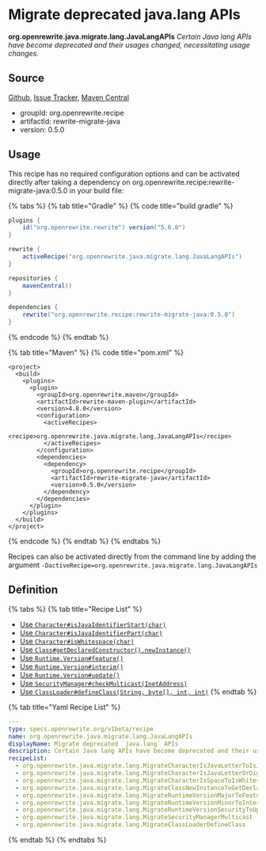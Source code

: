 # Migrate deprecated java.lang APIs

 **org.openrewrite.java.migrate.lang.JavaLangAPIs** _Certain Java lang APIs have become deprecated and their usages changed, necessitating usage changes._

## Source

[Github](https://github.com/openrewrite/rewrite-migrate-java), [Issue Tracker](https://github.com/openrewrite/rewrite-migrate-java/issues), [Maven Central](https://search.maven.org/artifact/org.openrewrite.recipe/rewrite-migrate-java/0.5.0/jar)

* groupId: org.openrewrite.recipe
* artifactId: rewrite-migrate-java
* version: 0.5.0

## Usage

This recipe has no required configuration options and can be activated directly after taking a dependency on org.openrewrite.recipe:rewrite-migrate-java:0.5.0 in your build file:

{% tabs %}
{% tab title="Gradle" %}
{% code title="build.gradle" %}
```groovy
plugins {
    id("org.openrewrite.rewrite") version("5.6.0")
}

rewrite {
    activeRecipe("org.openrewrite.java.migrate.lang.JavaLangAPIs")
}

repositories {
    mavenCentral()
}

dependencies {
    rewrite("org.openrewrite.recipe:rewrite-migrate-java:0.5.0")
}
```
{% endcode %}
{% endtab %}

{% tab title="Maven" %}
{% code title="pom.xml" %}
```markup
<project>
  <build>
    <plugins>
      <plugin>
        <groupId>org.openrewrite.maven</groupId>
        <artifactId>rewrite-maven-plugin</artifactId>
        <version>4.8.0</version>
        <configuration>
          <activeRecipes>
            <recipe>org.openrewrite.java.migrate.lang.JavaLangAPIs</recipe>
          </activeRecipes>
        </configuration>
        <dependencies>
          <dependency>
            <groupId>org.openrewrite.recipe</groupId>
            <artifactId>rewrite-migrate-java</artifactId>
            <version>0.5.0</version>
          </dependency>
        </dependencies>
      </plugin>
    </plugins>
  </build>
</project>
```
{% endcode %}
{% endtab %}
{% endtabs %}

Recipes can also be activated directly from the command line by adding the argument `-DactiveRecipe=org.openrewrite.java.migrate.lang.JavaLangAPIs`

## Definition

{% tabs %}
{% tab title="Recipe List" %}
* [Use `Character#isJavaIdentifierStart(char)`](migratecharacterisjavalettertoisjavaidentifierstart.md)
* [Use `Character#isJavaIdentifierPart(char)`](migratecharacterisjavaletterordigittoisjavaidentifierpart.md)
* [Use `Character#isWhitespace(char)`](migratecharacterisspacetoiswhitespace.md)
* [Use `Class#getDeclaredConstructor().newInstance()`](migrateclassnewinstancetogetdeclaredconstructornewinstance.md)
* [Use `Runtime.Version#feature()`](migrateruntimeversionmajortofeature.md)
* [Use `Runtime.Version#interim()`](migrateruntimeversionminortointerim.md)
* [Use `Runtime.Version#update()`](migrateruntimeversionsecuritytoupdate.md)
* [Use `SecurityManager#checkMulticast(InetAddress)`](migratesecuritymanagermulticast.md)
* [Use `ClassLoader#defineClass(String, byte[], int, int)`](migrateclassloaderdefineclass.md)
{% endtab %}

{% tab title="Yaml Recipe List" %}
```yaml
---
type: specs.openrewrite.org/v1beta/recipe
name: org.openrewrite.java.migrate.lang.JavaLangAPIs
displayName: Migrate deprecated `java.lang` APIs
description: Certain Java lang APIs have become deprecated and their usages changed, necessitating usage changes.
recipeList:
  - org.openrewrite.java.migrate.lang.MigrateCharacterIsJavaLetterToIsJavaIdentifierStart
  - org.openrewrite.java.migrate.lang.MigrateCharacterIsJavaLetterOrDigitToIsJavaIdentifierPart
  - org.openrewrite.java.migrate.lang.MigrateCharacterIsSpaceToIsWhitespace
  - org.openrewrite.java.migrate.lang.MigrateClassNewInstanceToGetDeclaredConstructorNewInstance
  - org.openrewrite.java.migrate.lang.MigrateRuntimeVersionMajorToFeature
  - org.openrewrite.java.migrate.lang.MigrateRuntimeVersionMinorToInterim
  - org.openrewrite.java.migrate.lang.MigrateRuntimeVersionSecurityToUpdate
  - org.openrewrite.java.migrate.lang.MigrateSecurityManagerMulticast
  - org.openrewrite.java.migrate.lang.MigrateClassLoaderDefineClass
```
{% endtab %}
{% endtabs %}

